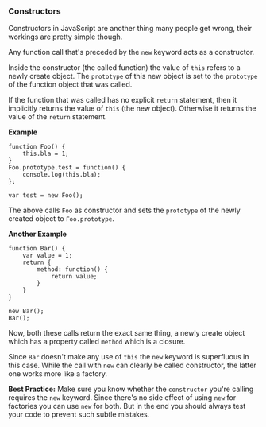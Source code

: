 ### Constructors 

Constructors in JavaScript are another thing many people get wrong, their
workings are pretty simple though.

Any function call that's preceded by the `new` keyword acts as a constructor.

Inside the constructor (the called function) the value of `this` refers to a 
newly create object. The `prototype` of this new object is set to the `prototype`
of the function object that was called.

If the function that was called has no explicit `return` statement, then it
implicitly returns the value of `this` (the new object). Otherwise it returns
the value of the `return` statement.

**Example**

    function Foo() {
        this.bla = 1;
    }
    Foo.prototype.test = function() {
        console.log(this.bla);
    };

    var test = new Foo();

The above calls `Foo` as constructor and sets the `prototype` of the newly
created object to `Foo.prototype`.


**Another Example**

    function Bar() {
        var value = 1;
        return {
            method: function() {
                return value;
            }
        }
    }

    new Bar();
    Bar();

Now, both these calls return the exact same thing, a newly create object which
has a property called `method` which is a closure.

Since `Bar` doesn't make any use of `this` the `new` keyword is superfluous in
this case. While the call with `new` can clearly be called constructor, the 
latter one works more like a factory.

**Best Practice:** Make sure you know whether the `constructor` you're calling
requires the `new` keyword. Since there's no side effect of using `new` for 
factories you can use `new` for both. But in the end you should always test your 
code to prevent such subtle mistakes.

